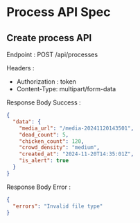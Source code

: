# Process API Spec

## Create process API

Endpoint : POST /api/processes

Headers :

- Authorization : token
- Content-Type: multipart/form-data

Response Body Success :

```json
{
  "data": {
    "media_url": "/media-20241120143501",
    "dead_count": 5,
    "chicken_count": 120,
    "crowd_density": "medium",
    "created_at": "2024-11-20T14:35:01Z",
    "is_alert": true
  }
}
```

Response Body Error :

```json
{
  "errors": "Invalid file type"
}
```
